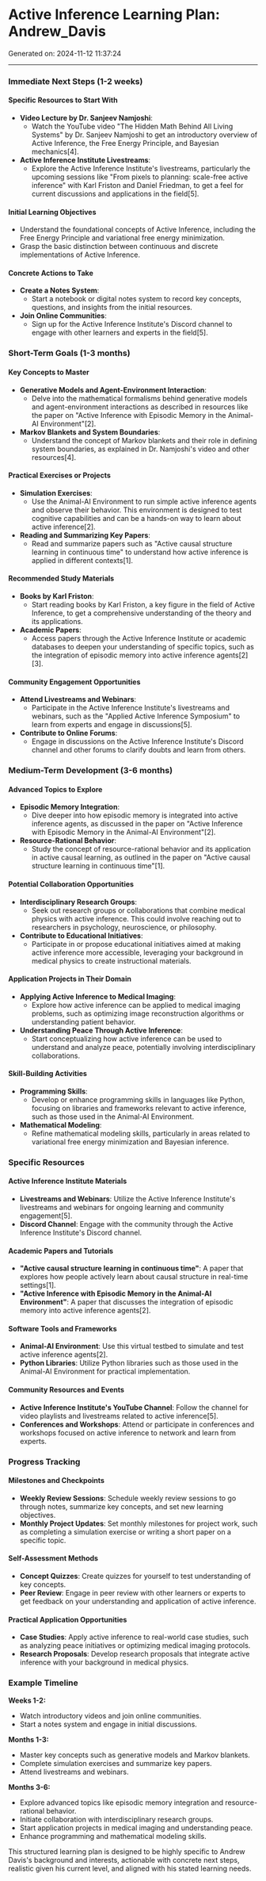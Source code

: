 # Active Inference Learning Plan: Andrew_Davis

Generated on: 2024-11-12 11:37:24

---

### Immediate Next Steps (1-2 weeks)

#### Specific Resources to Start With
- **Video Lecture by Dr. Sanjeev Namjoshi**:
  - Watch the YouTube video "The Hidden Math Behind All Living Systems" by Dr. Sanjeev Namjoshi to get an introductory overview of Active Inference, the Free Energy Principle, and Bayesian mechanics[4].
- **Active Inference Institute Livestreams**:
  - Explore the Active Inference Institute's livestreams, particularly the upcoming sessions like "From pixels to planning: scale-free active inference" with Karl Friston and Daniel Friedman, to get a feel for current discussions and applications in the field[5].

#### Initial Learning Objectives
- Understand the foundational concepts of Active Inference, including the Free Energy Principle and variational free energy minimization.
- Grasp the basic distinction between continuous and discrete implementations of Active Inference.

#### Concrete Actions to Take
- **Create a Notes System**:
  - Start a notebook or digital notes system to record key concepts, questions, and insights from the initial resources.
- **Join Online Communities**:
  - Sign up for the Active Inference Institute's Discord channel to engage with other learners and experts in the field[5].

### Short-Term Goals (1-3 months)

#### Key Concepts to Master
- **Generative Models and Agent-Environment Interaction**:
  - Delve into the mathematical formalisms behind generative models and agent-environment interactions as described in resources like the paper on "Active Inference with Episodic Memory in the Animal-AI Environment"[2].
- **Markov Blankets and System Boundaries**:
  - Understand the concept of Markov blankets and their role in defining system boundaries, as explained in Dr. Namjoshi's video and other resources[4].

#### Practical Exercises or Projects
- **Simulation Exercises**:
  - Use the Animal-AI Environment to run simple active inference agents and observe their behavior. This environment is designed to test cognitive capabilities and can be a hands-on way to learn about active inference[2].
- **Reading and Summarizing Key Papers**:
  - Read and summarize papers such as "Active causal structure learning in continuous time" to understand how active inference is applied in different contexts[1].

#### Recommended Study Materials
- **Books by Karl Friston**:
  - Start reading books by Karl Friston, a key figure in the field of Active Inference, to get a comprehensive understanding of the theory and its applications.
- **Academic Papers**:
  - Access papers through the Active Inference Institute or academic databases to deepen your understanding of specific topics, such as the integration of episodic memory into active inference agents[2][3].

#### Community Engagement Opportunities
- **Attend Livestreams and Webinars**:
  - Participate in the Active Inference Institute's livestreams and webinars, such as the "Applied Active Inference Symposium" to learn from experts and engage in discussions[5].
- **Contribute to Online Forums**:
  - Engage in discussions on the Active Inference Institute's Discord channel and other forums to clarify doubts and learn from others.

### Medium-Term Development (3-6 months)

#### Advanced Topics to Explore
- **Episodic Memory Integration**:
  - Dive deeper into how episodic memory is integrated into active inference agents, as discussed in the paper on "Active Inference with Episodic Memory in the Animal-AI Environment"[2].
- **Resource-Rational Behavior**:
  - Study the concept of resource-rational behavior and its application in active causal learning, as outlined in the paper on "Active causal structure learning in continuous time"[1].

#### Potential Collaboration Opportunities
- **Interdisciplinary Research Groups**:
  - Seek out research groups or collaborations that combine medical physics with active inference. This could involve reaching out to researchers in psychology, neuroscience, or philosophy.
- **Contribute to Educational Initiatives**:
  - Participate in or propose educational initiatives aimed at making active inference more accessible, leveraging your background in medical physics to create instructional materials.

#### Application Projects in Their Domain
- **Applying Active Inference to Medical Imaging**:
  - Explore how active inference can be applied to medical imaging problems, such as optimizing image reconstruction algorithms or understanding patient behavior.
- **Understanding Peace Through Active Inference**:
  - Start conceptualizing how active inference can be used to understand and analyze peace, potentially involving interdisciplinary collaborations.

#### Skill-Building Activities
- **Programming Skills**:
  - Develop or enhance programming skills in languages like Python, focusing on libraries and frameworks relevant to active inference, such as those used in the Animal-AI Environment.
- **Mathematical Modeling**:
  - Refine mathematical modeling skills, particularly in areas related to variational free energy minimization and Bayesian inference.

### Specific Resources

#### Active Inference Institute Materials
- **Livestreams and Webinars**: Utilize the Active Inference Institute's livestreams and webinars for ongoing learning and community engagement[5].
- **Discord Channel**: Engage with the community through the Active Inference Institute's Discord channel.

#### Academic Papers and Tutorials
- **"Active causal structure learning in continuous time"**: A paper that explores how people actively learn about causal structure in real-time settings[1].
- **"Active Inference with Episodic Memory in the Animal-AI Environment"**: A paper that discusses the integration of episodic memory into active inference agents[2].

#### Software Tools and Frameworks
- **Animal-AI Environment**: Use this virtual testbed to simulate and test active inference agents[2].
- **Python Libraries**: Utilize Python libraries such as those used in the Animal-AI Environment for practical implementation.

#### Community Resources and Events
- **Active Inference Institute's YouTube Channel**: Follow the channel for video playlists and livestreams related to active inference[5].
- **Conferences and Workshops**: Attend or participate in conferences and workshops focused on active inference to network and learn from experts.

### Progress Tracking

#### Milestones and Checkpoints
- **Weekly Review Sessions**: Schedule weekly review sessions to go through notes, summarize key concepts, and set new learning objectives.
- **Monthly Project Updates**: Set monthly milestones for project work, such as completing a simulation exercise or writing a short paper on a specific topic.

#### Self-Assessment Methods
- **Concept Quizzes**: Create quizzes for yourself to test understanding of key concepts.
- **Peer Review**: Engage in peer review with other learners or experts to get feedback on your understanding and application of active inference.

#### Practical Application Opportunities
- **Case Studies**: Apply active inference to real-world case studies, such as analyzing peace initiatives or optimizing medical imaging protocols.
- **Research Proposals**: Develop research proposals that integrate active inference with your background in medical physics.

### Example Timeline

**Weeks 1-2:**
- Watch introductory videos and join online communities.
- Start a notes system and engage in initial discussions.

**Months 1-3:**
- Master key concepts such as generative models and Markov blankets.
- Complete simulation exercises and summarize key papers.
- Attend livestreams and webinars.

**Months 3-6:**
- Explore advanced topics like episodic memory integration and resource-rational behavior.
- Initiate collaboration with interdisciplinary research groups.
- Start application projects in medical imaging and understanding peace.
- Enhance programming and mathematical modeling skills.

This structured learning plan is designed to be highly specific to Andrew Davis's background and interests, actionable with concrete next steps, realistic given his current level, and aligned with his stated learning needs.